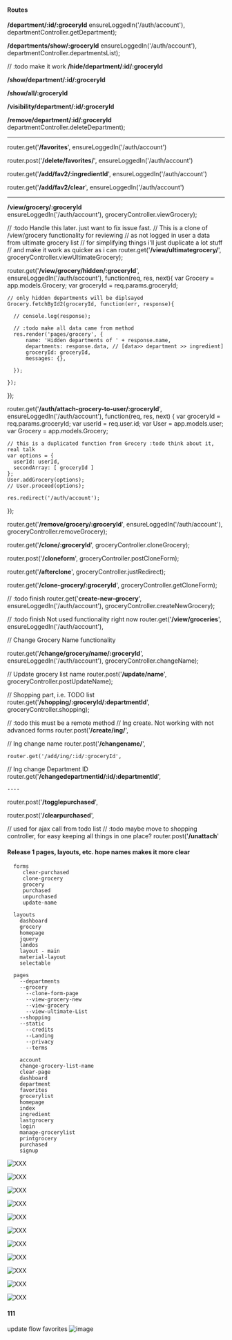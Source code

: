 #### Routes
**/department/:id/:groceryId** ensureLoggedIn('/auth/account'), departmentController.getDepartment);

**/departments/show/:groceryId** 		ensureLoggedIn('/auth/account'),	 departmentController.departmentsList);

// :todo make it work 
**/hide/department/:id/:groceryId**

**/show/department/:id/:groceryId**

**/show/all/:groceryId** 

**/visibility/department/:id/:groceryId** 

**/remove/department/:id/:groceryId** departmentController.deleteDepartment);

----

router.get('**/favorites**', ensureLoggedIn('/auth/account')


  router.post('**/delete/favorites/**', ensureLoggedIn('/auth/account')



  router.get('**/add/fav2/:ingredientId**', ensureLoggedIn('/auth/account')

    

  router.get('**/add/fav2/clear**',  ensureLoggedIn('/auth/account')

---

  **/view/grocery/:groceryId**     
    ensureLoggedIn('/auth/account'),
    groceryController.viewGrocery);


  // :todo Handle this later. just want to fix issue fast.
  // This is a clone of /view/grocery functionality for reviewing
  // as not logged in user a data from ultimate grocery list
  // for simplifying things i'll just duplicate a lot stuff
  // and make it work as quicker as i can
  router.get('**/view/ultimategrocery/**',
    groceryController.viewUltimateGrocery);

 router.get('**/view/grocery/hidden/:groceryId**',
  ensureLoggedIn('/auth/account'),
  function(req, res, next){
    var Grocery   = app.models.Grocery;
    var groceryId = req.params.groceryId;

    // only hidden departments will be diplsayed
    Grocery.fetchById2(groceryId, function(err, response){

      // console.log(response);

      // :todo make all data came from method
      res.render('pages/grocery', {
          name: 'Hidden departments of ' + response.name,
          departments: response.data, // [data>> department >> ingredient]
          groceryId: groceryId,
          messages: {},

      });

    });

  });



  router.get('**/auth/attach-grocery-to-user/:groceryId**',
    ensureLoggedIn('/auth/account'),
    function(req, res, next) {
    var groceryId = req.params.groceryId;
    var userId    = req.user.id;
    var User      = app.models.user;
    var Grocery   = app.models.Grocery;

    // this is a duplicated function from Grocery :todo think about it, real talk
    var options = {
      userId: userId,
      secondArray: [ groceryId ]
    };
    User.addGrocery(options);
    // User.proceed(options);

    res.redirect('/auth/account');
  });



 router.get('**/remove/grocery/:groceryId**',
  ensureLoggedIn('/auth/account'),
  groceryController.removeGrocery);




  router.get('**/clone/:groceryId**', groceryController.cloneGrocery);

  router.post('**/cloneform**', groceryController.postCloneForm);

  router.get('**/afterclone**', groceryController.justRedirect);

  router.get('**/clone-grocery/:groceryId**', groceryController.getCloneForm);



// :todo finish
 router.get('**create-new-grocery**',
  ensureLoggedIn('/auth/account'),
  groceryController.createNewGrocery);

// :todo finish Not used functionality right now
 router.get('**/view/groceries**',
  ensureLoggedIn('/auth/account'),

 // Change Grocery Name functionality

 router.get('**/change/grocery/name/:groceryId**',
  ensureLoggedIn('/auth/account'),
  groceryController.changeName);

  // Update grocery list name
  router.post('**/update/name**',
    groceryController.postUpdateName);


  // Shopping part, i.e. TODO list
  router.get('**/shopping/:groceryId/:departmentId**',
    groceryController.shopping);



// :todo this must be a remote method
  // Ing create. Not working with not advanced forms
  router.post('**/create/ing/**', 



  // Ing change name
  router.post('**/changename/**', 



    router.get('/add/ing/:id/:groceryId', 


  // Ing change Department ID
  router.get('**/changedepartmentid/:id/:departmentId**', 


    ----


router.post('**/togglepurchased**', 


  router.post('**/clearpurchased**', 


  // used for ajax call from todo list
  // :todo maybe move to shopping controller, for easy keeping all things in one place?
  router.post('**/unattach**'


#### Release 1 pages, layouts, etc. hope names makes it more clear
```Views
  forms
     clear-purchased
     clone-grocery
     grocery
     purchased
     unpurchased
     update-name

  layouts
    dashboard
    grocery
    homepage
    jquery
    landos
    layout - main
    material-layout
    selectable

  pages
    --departments
    --grocery
      --clone-form-page
      --view-grocery-new
      --view-grocery
      --view-ultimate-List
    --shopping
    --static
      --credits
      --Landing
      --privacy
      --terms

    account
    change-grocery-list-name
    clear-page
    dashboard
    department
    favorites
    grocerylist
    homepage
    index
    ingredient
    lastgrocery
    login
    manage-grocerylist
    printgrocery
    purchased
    signup
```




![XXX](https://github.com/GroceriStar/creative/blob/master/prev.%20design.screens/Shopping%20List%20%2059f1695cd534650012ae0ee7%20(1).png)


![XXX](https://github.com/GroceriStar/creative/blob/master/prev.%20design.screens/Shopping%20List%20%2059f1695cd534650012ae0ee7.png)



![XXX](https://github.com/GroceriStar/creative/blob/master/prev.%20design.screens/groceristar%20herokuapp%20com%20auth%20account%20_%20_%20(1).png)


![XXX](https://github.com/GroceriStar/creative/blob/master/prev.%20design.screens/groceristar%20herokuapp%20com%20auth%20account%20_%20_%20(2).png)

![XXX](https://github.com/GroceriStar/creative/blob/master/prev.%20design.screens/groceristar%20herokuapp%20com%20departments%20show%205a6fb00ef3909e0012274dab%20(1).png)

![XXX](https://github.com/GroceriStar/creative/blob/master/prev.%20design.screens/groceristar%20herokuapp%20com%20departments%20show%205a6fb00ef3909e0012274dab.png)


![XXX](https://github.com/GroceriStar/creative/blob/master/prev.%20design.screens/groceristar%20herokuapp%20com%20view%20grocery%205a6fb00ef3909e0012274dab.png)


![XXX](https://github.com/GroceriStar/creative/blob/master/prev.%20design.screens/groceristar%20herokuapp%20com%20view%20ultimategrocery%20%20(1).png)


![XXX](https://github.com/GroceriStar/creative/blob/master/prev.%20design.screens/groceristar%20herokuapp%20com%20view%20ultimategrocery%20.png)


![XXX](https://github.com/GroceriStar/creative/blob/master/prev.%20design.screens/groceristar%20herokuapp%20com%20auth%20account%20_%20_.png)


![XXX](https://github.com/GroceriStar/creative/blob/master/prev.%20design.screens/Shopping%20List%20%205a6fb00ef3909e0012274dab.png)


#### 111

update flow favorites
![image](https://user-images.githubusercontent.com/1469198/37487700-0b3f4ba8-289b-11e8-840b-3f0c9c0afaea.png)



